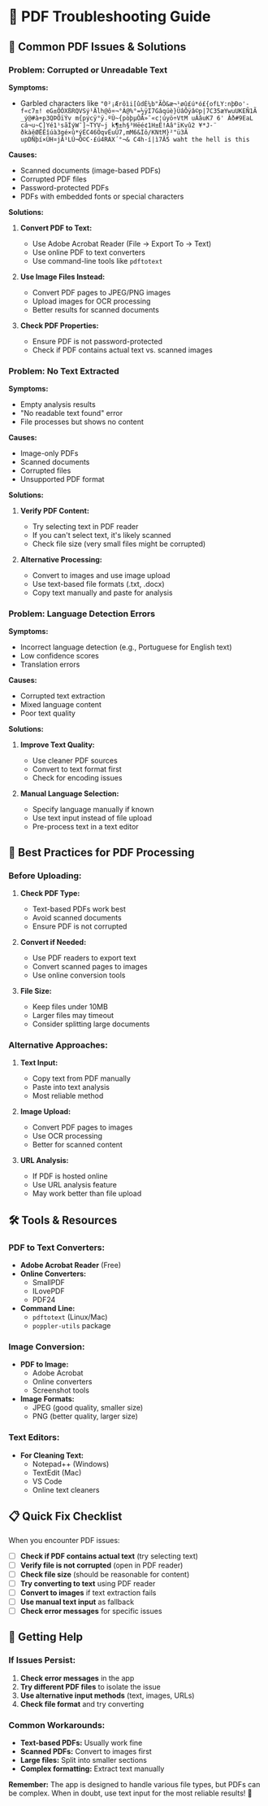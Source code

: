# 📄 PDF Troubleshooting Guide

## 🚨 **Common PDF Issues & Solutions**

### **Problem: Corrupted or Unreadable Text**
**Symptoms:**
- Garbled characters like `"0²¡Ærõìi[ûdÉ¼b"ÃÒ&æ¬¹øû£ú*ó£{ofLY:nþÐo'-f«c7±! eG±ÕÒXßRQVSý¹Älh@ô¤¬°Á@%°=½ÿI7Gâqúè}ÜâÔÿâ©p|7C35æYwuUKEÑ1Ã _ý@#à+p3QÞÕïÝv m{pýcÿ°ÿ.ºÙ~{pòþµÒÃ»¯«c¦úyö÷VtM uÁâuK7 6' Àð#9EaL cá¬u~C]Yé1¹sãÍýW¯]~TYV~j k¶±h§³Hëé¢1H±É!Aâ°ïKvû2 ¥*J-¨ ðkàêØËÊîúà3gé×û*ýÉC46ÖqvÉuÛ7,mM6&Ìô/KNtM}²"ü3Ã upDÑþí×ÚH¤jÀ¹LÚ¬Ô©C·£ú4RAX´°¬& C4h-í|ì7Â5 waht the hell is this`

**Causes:**
- Scanned documents (image-based PDFs)
- Corrupted PDF files
- Password-protected PDFs
- PDFs with embedded fonts or special characters

**Solutions:**
1. **Convert PDF to Text:**
   - Use Adobe Acrobat Reader (File → Export To → Text)
   - Use online PDF to text converters
   - Use command-line tools like `pdftotext`

2. **Use Image Files Instead:**
   - Convert PDF pages to JPEG/PNG images
   - Upload images for OCR processing
   - Better results for scanned documents

3. **Check PDF Properties:**
   - Ensure PDF is not password-protected
   - Check if PDF contains actual text vs. scanned images

### **Problem: No Text Extracted**
**Symptoms:**
- Empty analysis results
- "No readable text found" error
- File processes but shows no content

**Causes:**
- Image-only PDFs
- Scanned documents
- Corrupted files
- Unsupported PDF format

**Solutions:**
1. **Verify PDF Content:**
   - Try selecting text in PDF reader
   - If you can't select text, it's likely scanned
   - Check file size (very small files might be corrupted)

2. **Alternative Processing:**
   - Convert to images and use image upload
   - Use text-based file formats (.txt, .docx)
   - Copy text manually and paste for analysis

### **Problem: Language Detection Errors**
**Symptoms:**
- Incorrect language detection (e.g., Portuguese for English text)
- Low confidence scores
- Translation errors

**Causes:**
- Corrupted text extraction
- Mixed language content
- Poor text quality

**Solutions:**
1. **Improve Text Quality:**
   - Use cleaner PDF sources
   - Convert to text format first
   - Check for encoding issues

2. **Manual Language Selection:**
   - Specify language manually if known
   - Use text input instead of file upload
   - Pre-process text in a text editor

## 🔧 **Best Practices for PDF Processing**

### **Before Uploading:**
1. **Check PDF Type:**
   - Text-based PDFs work best
   - Avoid scanned documents
   - Ensure PDF is not corrupted

2. **Convert if Needed:**
   - Use PDF readers to export text
   - Convert scanned pages to images
   - Use online conversion tools

3. **File Size:**
   - Keep files under 10MB
   - Larger files may timeout
   - Consider splitting large documents

### **Alternative Approaches:**
1. **Text Input:**
   - Copy text from PDF manually
   - Paste into text analysis
   - Most reliable method

2. **Image Upload:**
   - Convert PDF pages to images
   - Use OCR processing
   - Better for scanned content

3. **URL Analysis:**
   - If PDF is hosted online
   - Use URL analysis feature
   - May work better than file upload

## 🛠️ **Tools & Resources**

### **PDF to Text Converters:**
- **Adobe Acrobat Reader** (Free)
- **Online Converters:**
  - SmallPDF
  - ILovePDF
  - PDF24
- **Command Line:**
  - `pdftotext` (Linux/Mac)
  - `poppler-utils` package

### **Image Conversion:**
- **PDF to Image:**
  - Adobe Acrobat
  - Online converters
  - Screenshot tools
- **Image Formats:**
  - JPEG (good quality, smaller size)
  - PNG (better quality, larger size)

### **Text Editors:**
- **For Cleaning Text:**
  - Notepad++ (Windows)
  - TextEdit (Mac)
  - VS Code
  - Online text cleaners

## 📋 **Quick Fix Checklist**

When you encounter PDF issues:

- [ ] **Check if PDF contains actual text** (try selecting text)
- [ ] **Verify file is not corrupted** (open in PDF reader)
- [ ] **Check file size** (should be reasonable for content)
- [ ] **Try converting to text** using PDF reader
- [ ] **Convert to images** if text extraction fails
- [ ] **Use manual text input** as fallback
- [ ] **Check error messages** for specific issues

## 🎯 **Getting Help**

### **If Issues Persist:**
1. **Check error messages** in the app
2. **Try different PDF files** to isolate the issue
3. **Use alternative input methods** (text, images, URLs)
4. **Check file format** and try converting

### **Common Workarounds:**
- **Text-based PDFs:** Usually work fine
- **Scanned PDFs:** Convert to images first
- **Large files:** Split into smaller sections
- **Complex formatting:** Extract text manually

**Remember:** The app is designed to handle various file types, but PDFs can be complex. When in doubt, use text input for the most reliable results! 🚀
